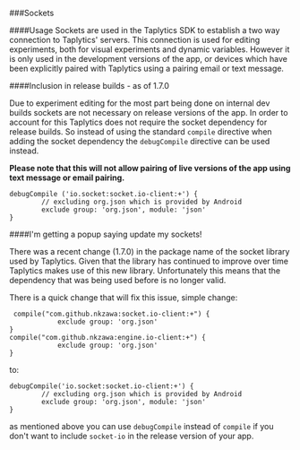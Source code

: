 ###Sockets

####Usage
Sockets are used in the Taplytics SDK to establish a two way connection to Taplytics' servers. This connection is used for editing experiments, both for visual experiments and dynamic variables. However it is only used in the development versions of the app, or devices which have been explicitly paired with Taplytics using a pairing email or text message. 

####Inclusion in release builds - as of 1.7.0

Due to experiment editing for the most part being done on internal dev builds sockets are not necessary on release versions of the app. In order to account for this Taplytics does not require the socket dependency for release builds. So instead of using the standard `compile` directive when adding the socket dependency the `debugCompile` directive can be used instead.

**Please note that this will not allow pairing of live versions of the app using text message or email pairing.**

```
debugCompile ('io.socket:socket.io-client:+') {
        // excluding org.json which is provided by Android
        exclude group: 'org.json', module: 'json'
}
```

####I'm getting a popup saying update my sockets!

There was a recent change (1.7.0) in the package name of the socket library used by Taplytics. Given that the library has continued to improve over time Taplytics makes use of this new library. Unfortunately this means that the dependency that was being used before is no longer valid.

There is a quick change that will fix this issue, simple change:
```
 compile("com.github.nkzawa:socket.io-client:+") {
            exclude group: 'org.json'
}
compile("com.github.nkzawa:engine.io-client:+") {
            exclude group: 'org.json'
}
```

to:

```
debugCompile('io.socket:socket.io-client:+') {
        // excluding org.json which is provided by Android
        exclude group: 'org.json', module: 'json'
}
```

as mentioned above you can use `debugCompile` instead of `compile` if you don't want to include `socket-io` in the release version of your app.
